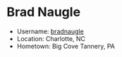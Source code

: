 # Brad Naugle

* Username: [bradnaugle](https://github.com/bradnaugle)
* Location: Charlotte, NC
* Hometown: Big Cove Tannery, PA